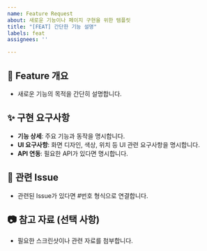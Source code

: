 ```yaml
---
name: Feature Request
about: 새로운 기능이나 페이지 구현을 위한 템플릿
title: "[FEAT] 간단한 기능 설명"
labels: feat
assignees: ''

---
```


## 📌 Feature 개요
- 새로운 기능의 목적을 간단히 설명합니다.

## ✨ 구현 요구사항
- **기능 상세**: 주요 기능과 동작을 명시합니다.
- **UI 요구사항**: 화면 디자인, 색상, 위치 등 UI 관련 요구사항을 명시합니다.
- **API 연동**: 필요한 API가 있다면 명시합니다.

## 🔗 관련 Issue
- 관련된 Issue가 있다면 #번호 형식으로 연결합니다.

## 📷 참고 자료 (선택 사항)
- 필요한 스크린샷이나 관련 자료를 첨부합니다.

